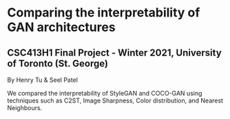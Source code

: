 # Comparing the interpretability of GAN architectures
## CSC413H1 Final Project - Winter 2021, University of Toronto (St. George)

By Henry Tu & Seel Patel

We compared the interpretability of StyleGAN and COCO-GAN using techniques such as C2ST, Image Sharpness, Color distribution, and Nearest Neighbours.